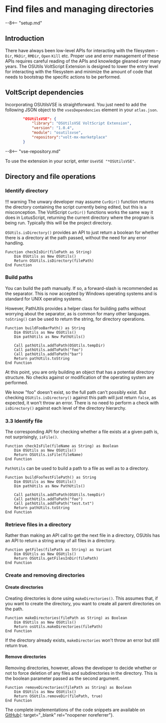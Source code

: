 # Find files and managing directories

--8<-- "setup.md"

## Introduction

There have always been low-level APIs for interacting with the filesystem - `Dir`, `MkDir`, `RMDir`, `Open` `Kill` etc. Proper use and error management of these APIs requires careful reading of the APIs and knowledge gleaned over many years. The OSUtils VoltScript Extension is designed to lower the entry level for interacting with the filesystem and minimize the amount of code that needs to bootstrap the specific actions to be performed.

## VoltScript dependencies

Incorporating OSUtilsVSE is straightforward. You just need to add the following JSON object to the `vsesDependencies` element in your `atlas.json`.

```json
        "OSUtilsVSE": {
            "library": "OSUtilsVSE VoltScript Extension",
            "version": "1.0.4",
            "module": "osutilsvse",
            "repository":"volt-mx-marketplace"
        }
```

--8<-- "vse-repository.md"

To use the extension in your script, enter `UseVSE "*OSUtilsVSE"`.

## Directory and file operations

### Identify directory

!!! warning
    The unwary developer may assume `CurDir()` function returns the directory containing the script currently being edited, but this is a misconception. The VoltScript `CurDir()` functions works the same way it does in LotusScript, returning the current directory where the program is being run. Typically this will be the project directory.

`OSUtils.isDirectory()` provides an API to just return a boolean for whether there is a directory at the path passed, without the need for any error handling.

``` voltscript
Function checkIsDir(filePath as String)
    Dim OSUtils as New OSUtils()
    Return OSUtils.isDirectory(filePath)
End Function
```

### Build paths

You can build the path manually. If so, a forward-slash is recommended as the separator. This is now accepted by Windows operating systems and is standard for UNIX operating systems.

However, PathUtils provides a helper class for building paths without worrying about the separator, as is common for many other languages. `toString()` can be used to return the string, for directory operations.

``` voltscript
Function buildFooBarPath() as String
    Dim OSUtils as New OSUtils()
    Dim pathUtils as New PathUtils()

    Call pathUtils.addToPath(OSUtils.tempDir)
    Call pathUtils.addToPath("foo")
    Call pathUtils.addToPath("bar")
    Return pathUtils.toString
End Function
```

At this point, you are only building an object that has a potential directory structure. No checks against or modification of the operating system are performed.

We know "foo" doesn't exist, so the full path can't possibly exist. But checking `OSUtils.isDirectory()` against this path will just return `false`, as expected, it won't throw an error. There is no need to perform a check with `isDirectory()` against each level of the directory hierarchy.

### 3.3 Identify file

The corresponding API for checking whether a file exists at a given path is, not surprisingly, `isFile()`.

``` voltscript
Function checkIsFile(fileName as String) as Boolean
    Dim OSUtils as New OSUtils()
    Return OSUtils.isFile(fileName)
End Function
```

`PathUtils` can be used to build a path to a file as well as to a directory.

``` voltscript
Function buildFooTestFilePath() as String
    Dim OSUtils as New OSUtils()
    Dim pathUtils as New PathUtils()

    Call pathUtils.addToPath(OSUtils.tempDir)
    Call pathUtils.addToPath("foo")
    Call pathUtils.addToPath("test.txt")
    Return pathUtils.toString
End Function
```

### Retrieve files in a directory

Rather than making an API call to get the next file in a directory, OSUtils has an API to return a string array of all files in a directory.

``` voltscript
Function getFiles(filePath as String) as Variant
    Dim OSUtils as New OSUtils()
    Return OSUtils.getFilesInDir(filePath)
End Function
```

### Create and removing directories

#### Create directories

Creating directories is done using `makeDirectories()`. This assumes that, if you want to create the directory, you want to create all parent directories on the path.

``` voltscript
Function makeDirectories(filePath as String) as Boolean
    Dim OSUtils as New OSUtils()
    Return osUtils.makeDirectories(filePath)
End Function
```

If the directory already exists, `makeDirectories` won't throw an error but still return true.

#### Remove directories

Removing directories, however, allows the developer to decide whether or not to force deletion of any files and subdirectories in the directory. This is the boolean parameter passed as the second argument.

``` voltscript
Function removeDirectories(filePath as String) as Boolean
    Dim OSUtils as New OSUtils()
    Return OSUtils.removeDir(filePath, true)
End Function
```

The complete implementations of the code snippets are available on [GitHub](https://github.com/HCL-TECH-SOFTWARE/voltscript-samples/tree/main/samples/platform){: target="_blank" rel="noopener noreferrer"}.